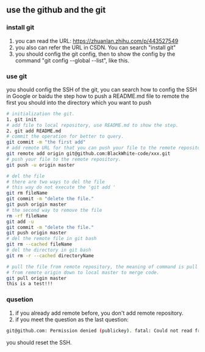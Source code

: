 ## use the github and the git

### install git
1. you can read the URL: https://zhuanlan.zhihu.com/p/443527549
2. you also can refer the URL in CSDN. You can search "install git"
3. you should config the git config, then to show the config by the command "git config --global --list", like this.
### use git
you should config the SSH of the git, you can search how to config the SSH in Google or baidu
the step how to push a README.md file to remote
the first you should into the directory which you want to push
``` bash
# initialization the git.
1. git init
# add file to local repository, use README.md to show the step.
2. git add README.md
# commit the operation for better to query.
git commit -m "the first add"
# add remote URL for that you can push your file to the remote repository.
git remote add origin git@github.com:BlackWhite-code/xxx.git
# push your file to the remote repository.
git push -u origin master
```
``` bash
# del the file
# there are two ways to del the file
# this way do not execute the 'git add '
git rm fileName
git commit -m "delete the file."
git push origin master
# the second way to remove the file
rm -rf fileName
git add -u
git commit -m "delete the file."
git push origin master
# del the remote file in git bash
git rm --cached fileName
# del the directory in git bash
git rm -r --cached directoryName
```
``` bash
# pull the file from remote repository, the meaning of command is pull the code
# from remote origin down to local master to merge code.
git pull origin master
this is a test!!!
```
### qusetion
1. if you already add remote before, you don't add remote repository.
2. if you meet the question as the last question:
``` bash
git@github.com: Permission denied (publickey). fatal: Could not read from remote repository. Please
```
you should reset the SSH.


